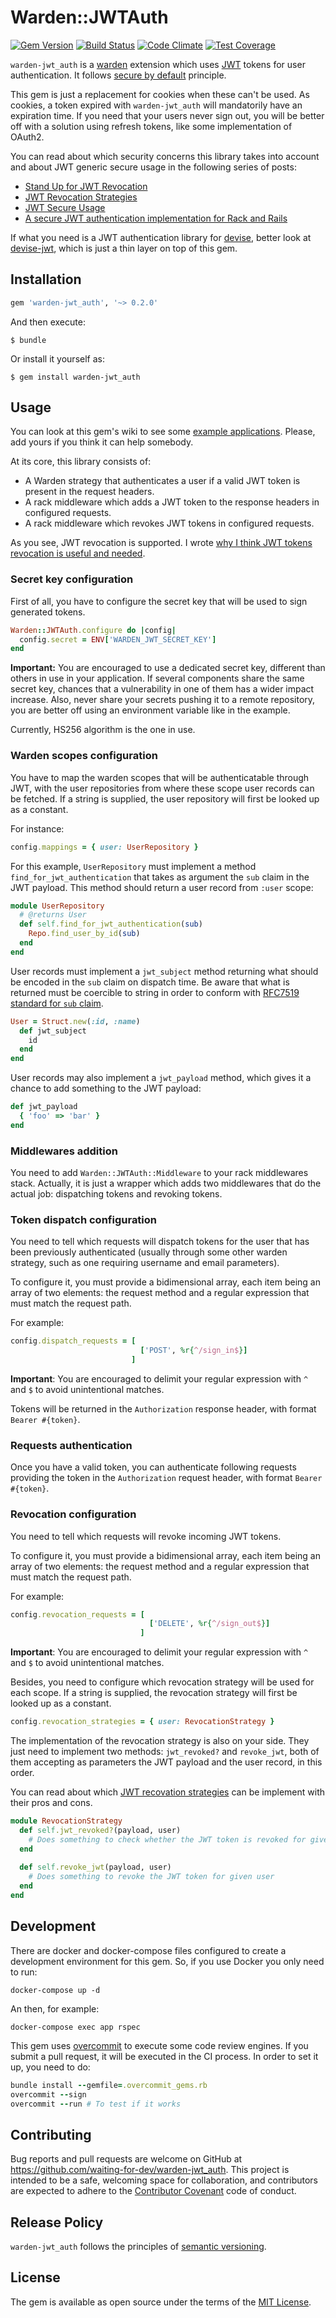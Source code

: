 # Warden::JWTAuth

[![Gem Version](https://badge.fury.io/rb/warden-jwt_auth.svg)](https://badge.fury.io/rb/warden-jwt_auth)
[![Build Status](https://travis-ci.org/waiting-for-dev/warden-jwt_auth.svg?branch=master)](https://travis-ci.org/waiting-for-dev/warden-jwt_auth)
[![Code Climate](https://codeclimate.com/github/waiting-for-dev/warden-jwt_auth/badges/gpa.svg)](https://codeclimate.com/github/waiting-for-dev/warden-jwt_auth)
[![Test Coverage](https://codeclimate.com/github/waiting-for-dev/warden-jwt_auth/badges/coverage.svg)](https://codeclimate.com/github/waiting-for-dev/warden-jwt_auth/coverage)

`warden-jwt_auth` is a [warden](https://github.com/hassox/warden) extension which uses [JWT](https://jwt.io/) tokens for user authentication. It follows [secure by default](https://en.wikipedia.org/wiki/Secure_by_default) principle.

This gem is just a replacement for cookies when these can't be used. As
cookies, a token expired with `warden-jwt_auth` will mandatorily have an
expiration time. If you need that your users never sign out, you will be better
off with a solution using refresh tokens, like some implementation of OAuth2.

You can read about which security concerns this library takes into account and about JWT generic secure usage in the following series of posts:

- [Stand Up for JWT Revocation](http://waiting-for-dev.github.io/blog/2017/01/23/stand_up_for_jwt_revocation/)
- [JWT Revocation Strategies](http://waiting-for-dev.github.io/blog/2017/01/24/jwt_revocation_strategies/)
- [JWT Secure Usage](http://waiting-for-dev.github.io/blog/2017/01/25/jwt_secure_usage/)
- [A secure JWT authentication implementation for Rack and Rails](http://waiting-for-dev.github.io/blog/2017/01/26/a_secure_jwt_authentication_implementation_for_rack_and_rails/)

If what you need is a JWT authentication library for [devise](https://github.com/plataformatec/devise), better look at [devise-jwt](https://github.com/waiting-for-dev/devise-jwt), which is just a thin layer on top of this gem.

## Installation

```ruby
gem 'warden-jwt_auth', '~> 0.2.0'
```

And then execute:

    $ bundle

Or install it yourself as:

    $ gem install warden-jwt_auth

## Usage

You can look at this gem's wiki to see some [example applications](https://github.com/waiting-for-dev/warden-jwt_auth/wiki). Please, add yours if you think it can help somebody.

At its core, this library consists of:

- A Warden strategy that authenticates a user if a valid JWT token is present in the request headers.
- A rack middleware which adds a JWT token to the response headers in configured requests.
- A rack middleware which revokes JWT tokens in configured requests.

As you see, JWT revocation is supported. I wrote [why I think JWT tokens revocation is useful and needed](http://waiting-for-dev.github.io/blog/2017/01/23/stand_up_for_jwt_revocation/).

### Secret key configuration

First of all, you have to configure the secret key that will be used to sign generated tokens.

```ruby
Warden::JWTAuth.configure do |config|
  config.secret = ENV['WARDEN_JWT_SECRET_KEY']
end
```

**Important:** You are encouraged to use a dedicated secret key, different than others in use in your application. If several components share the same secret key, chances that a vulnerability in one of them has a wider impact increase. Also, never share your secrets pushing it to a remote repository, you are better off using an environment variable like in the example.

Currently, HS256 algorithm is the one in use.

### Warden scopes configuration

You have to map the warden scopes that will be authenticatable through JWT, with the user repositories from where these scope user records can be fetched. If a string is supplied, the user repository will first be looked up as a constant.

For instance:

```ruby
config.mappings = { user: UserRepository }
```

For this example, `UserRepository` must implement a method `find_for_jwt_authentication` that takes as argument the `sub` claim in the JWT payload. This method should return a user record from `:user` scope:

```ruby
module UserRepository
  # @returns User
  def self.find_for_jwt_authentication(sub)
    Repo.find_user_by_id(sub)
  end
end
```

User records must implement a `jwt_subject` method returning what should be encoded in the `sub` claim on dispatch time. Be aware that what is returned must be coercible to string in order to conform with [RFC7519 standard for `sub` claim](https://tools.ietf.org/html/rfc7519#section-4.1.2).

```ruby
User = Struct.new(:id, :name)
  def jwt_subject
    id
  end
end
```

User records may also implement a `jwt_payload` method, which gives it a chance to add something to the JWT payload:

```ruby
def jwt_payload
  { 'foo' => 'bar' }
end
```

### Middlewares addition

You need to add `Warden::JWTAuth::Middleware` to your rack middlewares stack. Actually, it is just a wrapper which adds two middlewares that do the actual job: dispatching tokens and revoking tokens.

### Token dispatch configuration

You need to tell which requests will dispatch tokens for the user that has been previously authenticated (usually through some other warden strategy, such as one requiring username and email parameters).

To configure it, you must provide a bidimensional array, each item being an array of two elements: the request method and a regular expression that must match the request path.

For example:

```ruby
config.dispatch_requests = [
                             ['POST', %r{^/sign_in$}]
                           ]
```

**Important**: You are encouraged to delimit your regular expression with `^` and `$` to avoid unintentional matches.

Tokens will be returned in the `Authorization` response header, with format `Bearer #{token}`.

### Requests authentication

Once you have a valid token, you can authenticate following requests providing the token in the `Authorization` request header, with format `Bearer #{token}`.

### Revocation configuration

You need to tell which requests will revoke incoming JWT tokens.

To configure it, you must provide a bidimensional array, each item being an array of two elements: the request method and a regular expression that must match the request path.

For example:

```ruby
config.revocation_requests = [
                               ['DELETE', %r{^/sign_out$}]
                             ]
```

**Important**: You are encouraged to delimit your regular expression with `^` and `$` to avoid unintentional matches.

Besides, you need to configure which revocation strategy will be used for each scope. If a string is supplied, the revocation strategy will first be looked up as a constant.

```ruby
config.revocation_strategies = { user: RevocationStrategy }
```

The implementation of the revocation strategy is also on your side. They just need to implement two methods: `jwt_revoked?` and `revoke_jwt`, both of them accepting as parameters the JWT payload and the user record, in this order.

You can read about which [JWT recovation strategies](http://waiting-for-dev.github.io/blog/2017/01/24/jwt_revocation_strategies/) can be implement with their pros and cons.

```ruby
module RevocationStrategy
  def self.jwt_revoked?(payload, user)
    # Does something to check whether the JWT token is revoked for given user
  end
  
  def self.revoke_jwt(payload, user)
    # Does something to revoke the JWT token for given user
  end
end
```

## Development

There are docker and docker-compose files configured to create a development environment for this gem. So, if you use Docker you only need to run:

`docker-compose up -d`

An then, for example:

`docker-compose exec app rspec`

This gem uses [overcommit](https://github.com/brigade/overcommit) to execute some code review engines. If you submit a pull request, it will be executed in the CI process. In order to set it up, you need to do:

```ruby
bundle install --gemfile=.overcommit_gems.rb
overcommit --sign
overcommit --run # To test if it works
```

## Contributing

Bug reports and pull requests are welcome on GitHub at https://github.com/waiting-for-dev/warden-jwt_auth. This project is intended to be a safe, welcoming space for collaboration, and contributors are expected to adhere to the [Contributor Covenant](http://contributor-covenant.org) code of conduct.

## Release Policy

`warden-jwt_auth` follows the principles of [semantic versioning](http://semver.org/).

## License

The gem is available as open source under the terms of the [MIT License](http://opensource.org/licenses/MIT).
